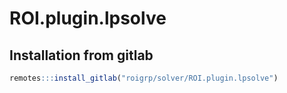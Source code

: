 # ROI.plugin.lpsolve

## Installation from gitlab

```r
remotes:::install_gitlab("roigrp/solver/ROI.plugin.lpsolve")
```

